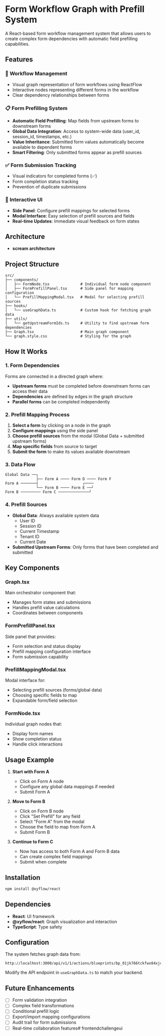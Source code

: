 # Form Workflow Graph with Prefill System

A React-based form workflow management system that allows users to create complex form dependencies with automatic field prefilling capabilities.

## Features

### 🔄 **Workflow Management**
- Visual graph representation of form workflows using ReactFlow
- Interactive nodes representing different forms in the workflow
- Clear dependency relationships between forms

### 📋 **Form Prefilling System**
- **Automatic Field Prefilling**: Map fields from upstream forms to downstream forms
- **Global Data Integration**: Access to system-wide data (user_id, session_id, timestamps, etc.)
- **Value Inheritance**: Submitted form values automatically become available to dependent forms
- **Smart Filtering**: Only submitted forms appear as prefill sources

### ✅ **Form Submission Tracking**
- Visual indicators for completed forms (✅)
- Form completion status tracking
- Prevention of duplicate submissions

### 🎯 **Interactive UI**
- **Side Panel**: Configure prefill mappings for selected forms
- **Modal Interface**: Easy selection of prefill sources and fields
- **Real-time Updates**: Immediate visual feedback on form states

## Architecture
- **scream architecture** 

## Project Structure
```
src/
├── components/
│   ├── FormNode.tsx              # Individual form node component
│   ├── FormPrefillPanel.tsx      # Side panel for mapping configuration
│   └── PrefillMappingModal.tsx   # Modal for selecting prefill sources
├── hooks/
│   └── useGraphData.ts           # Custom hook for fetching graph data
├── utils/
│   └── getUpstreamFormIds.ts     # Utility to find upstream form dependencies
├── Graph.tsx                     # Main graph component
└── graph.style.css               # Styling for the graph
```

## How It Works

### 1. **Form Dependencies**
Forms are connected in a directed graph where:
- **Upstream forms** must be completed before downstream forms can access their data
- **Dependencies** are defined by edges in the graph structure
- **Parallel forms** can be completed independently

### 2. **Prefill Mapping Process**
1. **Select a form** by clicking on a node in the graph
2. **Configure mappings** using the side panel
3. **Choose prefill sources** from the modal (Global Data + submitted upstream forms)
4. **Map specific fields** from source to target
5. **Submit the form** to make its values available downstream

### 3. **Data Flow**
```
Global Data ──┐
              ├── Form A ──── Form D ──── Form F
Form A ───────┤                    ┌──── 
              └── Form B ──── Form E ──┘
Form B ───────── Form C ──────────────┘
```

### 4. **Prefill Sources**
- **Global Data**: Always available system data
  - User ID
  - Session ID
  - Current Timestamp
  - Tenant ID
  - Current Date
- **Submitted Upstream Forms**: Only forms that have been completed and submitted

## Key Components

### Graph.tsx
Main orchestrator component that:
- Manages form states and submissions
- Handles prefill value calculations
- Coordinates between components

### FormPrefillPanel.tsx
Side panel that provides:
- Form selection and status display
- Prefill mapping configuration interface
- Form submission capability

### PrefillMappingModal.tsx
Modal interface for:
- Selecting prefill sources (forms/global data)
- Choosing specific fields to map
- Expandable form/field selection

### FormNode.tsx
Individual graph nodes that:
- Display form names
- Show completion status
- Handle click interactions

## Usage Example

1. **Start with Form A**
   - Click on Form A node
   - Configure any global data mappings if needed
   - Submit Form A

2. **Move to Form B**
   - Click on Form B node
   - Click "Set Prefill" for any field
   - Select "Form A" from the modal
   - Choose the field to map from Form A
   - Submit Form B

3. **Continue to Form C**
   - Now has access to both Form A and Form B data
   - Can create complex field mappings
   - Submit when complete

## Installation

```bash
npm install @xyflow/react
```

## Dependencies

- **React**: UI framework
- **@xyflow/react**: Graph visualization and interaction
- **TypeScript**: Type safety

## Configuration

The system fetches graph data from:
```
http://localhost:3000/api/v1/1/actions/blueprints/bp_01jk766tckfwx84xjcxazggzyc/graph
```

Modify the API endpoint in `useGraphData.ts` to match your backend.

## Future Enhancements

- [ ] Form validation integration
- [ ] Complex field transformations
- [ ] Conditional prefill logic
- [ ] Export/import mapping configurations
- [ ] Audit trail for form submissions
- [ ] Real-time collaboration features# frontendchallengeui
